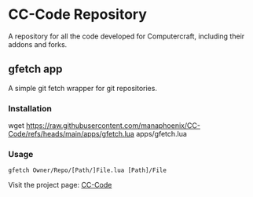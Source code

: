 # CC-Code Repository
A repository for all the code developed for Computercraft, including their addons and forks.

## gfetch app
A simple git fetch wrapper for git repositories.

### Installation
wget https://raw.githubusercontent.com/manaphoenix/CC-Code/refs/heads/main/apps/gfetch.lua apps/gfetch.lua

### Usage
`gfetch Owner/Repo/[Path/]File.lua [Path]/File`

Visit the project page: [CC-Code](https://manaphoenix.github.io/CC-Code/)